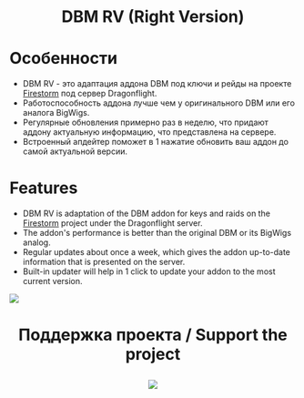 # <p align="center"> DBM RV (Right Version) </p>
# Особенности
* DBM RV - это адаптация аддона DBM под ключи и рейды на проекте [Firestorm](https://firestorm-servers.com/ru/) под сервер Dragonflight.
* Работоспособность аддона лучше чем у оригинального DBM или его аналога BigWigs.
* Регулярные обновления примерно раз в неделю, что придают аддону актуальную информацию, что представлена на сервере.
* Встроенный апдейтер поможет в 1 нажатие обновить ваш аддон до самой актуальной версии.
# Features
* DBM RV is adaptation of the DBM addon for keys and raids on the [Firestorm](https://firestorm-servers.com/en) project under the Dragonflight server.
* The addon's performance is better than the original DBM or its BigWigs analog.
* Regular updates about once a week, which gives the addon up-to-date information that is presented on the server.
* Built-in updater will help in 1 click to update your addon to the most current version.

<a href="https://github.com/Aleksart163/DBM-RV-DF/archive/refs/heads/main.zip"><img src="https://www.freepngimg.com/thumb/download_now_button/25860-7-download-now-button-glossy-green.png"/></a>

# <p align="center"> Поддержка проекта / Support the project </p>
<p align="center"> <a href="https://www.donationalerts.com/r/aleksart163"> <img src = "https://i.imgur.com/ykI6lqX.jpeg" /> </a> </p>
